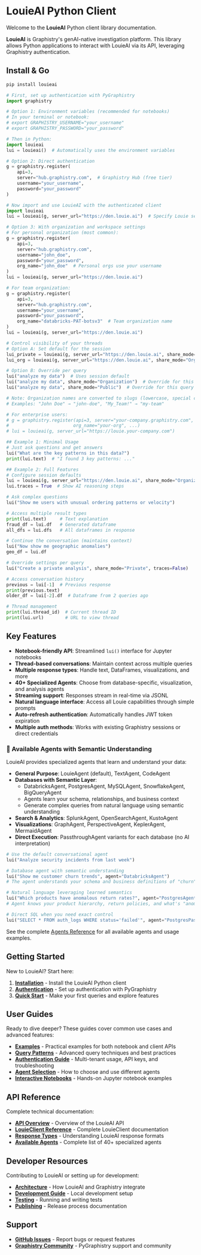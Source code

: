# LouieAI Python Client

Welcome to the **LouieAI** Python client library documentation.

**LouieAI** is Graphistry's genAI-native investigation platform. This library allows Python applications to interact with LouieAI via its API, leveraging Graphistry authentication.

## Install & Go

```bash
pip install louieai
```

```python
# First, set up authentication with PyGraphistry
import graphistry

# Option 1: Environment variables (recommended for notebooks)
# In your terminal or notebook:
# export GRAPHISTRY_USERNAME="your_username"
# export GRAPHISTRY_PASSWORD="your_password"

# Then in Python:
import louieai
lui = louieai()  # Automatically uses the environment variables

# Option 2: Direct authentication
g = graphistry.register(
    api=3, 
    server="hub.graphistry.com",  # Graphistry Hub (free tier)
    username="your_username", 
    password="your_password"
)

# Now import and use LouieAI with the authenticated client
import louieai
lui = louieai(g, server_url="https://den.louie.ai")  # Specify Louie server

# Option 3: With organization and workspace settings
# For personal organization (most common):
g = graphistry.register(
    api=3,
    server="hub.graphistry.com",
    username="john_doe",
    password="your_password",
    org_name="john_doe"  # Personal orgs use your username
)
lui = louieai(g, server_url="https://den.louie.ai")

# For team organization:
g = graphistry.register(
    api=3,
    server="hub.graphistry.com",
    username="your_username",
    password="your_password",
    org_name="databricks-PAT-botsv3"  # Team organization name
)
lui = louieai(g, server_url="https://den.louie.ai")

# Control visibility of your threads
# Option A: Set default for the session
lui_private = louieai(g, server_url="https://den.louie.ai", share_mode="Private")
lui_org = louieai(g, server_url="https://den.louie.ai", share_mode="Organization")

# Option B: Override per query
lui("analyze my data")  # Uses session default
lui("analyze my data", share_mode="Organization")  # Override for this query
lui("analyze my data", share_mode="Public")  # Override for this query

# Note: Organization names are converted to slugs (lowercase, special chars become hyphens)
# Examples: "John Doe" → "john-doe", "My_Team!" → "my-team"

# For enterprise users:
# g = graphistry.register(api=3, server="your-company.graphistry.com", 
#                        org_name="your-org", ...)
# lui = louieai(g, server_url="https://louie.your-company.com")

## Example 1: Minimal Usage
# Just ask questions and get answers
lui("What are the key patterns in this data?")
print(lui.text)  # "I found 3 key patterns: ..."

## Example 2: Full Features
# Configure session defaults
lui = louieai(g, server_url="https://den.louie.ai", share_mode="Organization")
lui.traces = True  # Show AI reasoning steps

# Ask complex questions
lui("Show me users with unusual ordering patterns or velocity")

# Access multiple result types
print(lui.text)     # Text explanation
fraud_df = lui.df   # Generated dataframe
all_dfs = lui.dfs   # All dataframes in response

# Continue the conversation (maintains context)
lui("Now show me geographic anomalies")
geo_df = lui.df

# Override settings per query
lui("Create a private analysis", share_mode="Private", traces=False)

# Access conversation history
previous = lui[-1]  # Previous response
print(previous.text)
older_df = lui[-2].df  # Dataframe from 2 queries ago

# Thread management
print(lui.thread_id)  # Current thread ID
print(lui.url)        # URL to view thread
```

## Key Features

- **Notebook-friendly API**: Streamlined `lui()` interface for Jupyter notebooks
- **Thread-based conversations**: Maintain context across multiple queries
- **Multiple response types**: Handle text, DataFrames, visualizations, and more
- **40+ Specialized Agents**: Choose from database-specific, visualization, and analysis agents
- **Streaming support**: Responses stream in real-time via JSONL
- **Natural language interface**: Access all Louie capabilities through simple prompts
- **Auto-refresh authentication**: Automatically handles JWT token expiration
- **Multiple auth methods**: Works with existing Graphistry sessions or direct credentials

### 🤖 Available Agents with Semantic Understanding

LouieAI provides specialized agents that learn and understand your data:

- **General Purpose**: LouieAgent (default), TextAgent, CodeAgent
- **Databases with Semantic Layer**: 
  - DatabricksAgent, PostgresAgent, MySQLAgent, SnowflakeAgent, BigQueryAgent
  - Agents learn your schema, relationships, and business context
  - Generate complex queries from natural language using semantic understanding
- **Search & Analytics**: SplunkAgent, OpenSearchAgent, KustoAgent
- **Visualizations**: GraphAgent, PerspectiveAgent, KeplerAgent, MermaidAgent
- **Direct Execution**: PassthroughAgent variants for each database (no AI interpretation)

```python
# Use the default conversational agent
lui("Analyze security incidents from last week")

# Database agent with semantic understanding
lui("Show me customer churn trends", agent="DatabricksAgent")
# The agent understands your schema and business definitions of "churn"

# Natural language leveraging learned semantics
lui("Which products have anomalous return rates?", agent="PostgresAgent") 
# Agent knows your product hierarchy, return policies, and what's "anomalous"

# Direct SQL when you need exact control
lui("SELECT * FROM auth_logs WHERE status='failed'", agent="PostgresPassthroughAgent")
```

See the complete [Agents Reference](reference/agents.md) for all available agents and usage examples.

## Getting Started

New to LouieAI? Start here:

1. **[Installation](getting-started/installation.md)** - Install the LouieAI Python client
2. **[Authentication](getting-started/authentication.md)** - Set up authentication with PyGraphistry
3. **[Quick Start](getting-started/quick-start.md)** - Make your first queries and explore features

## User Guides

Ready to dive deeper? These guides cover common use cases and advanced features:

- **[Examples](guides/examples.md)** - Practical examples for both notebook and client APIs
- **[Query Patterns](guides/query-patterns.md)** - Advanced query techniques and best practices
- **[Authentication Guide](guides/authentication.md)** - Multi-tenant usage, API keys, and troubleshooting
- **[Agent Selection](guides/agent-selection.md)** - How to choose and use different agents
- **[Interactive Notebooks](getting-started/notebooks/)** - Hands-on Jupyter notebook examples

## API Reference

Complete technical documentation:

- **[API Overview](api/index.md)** - Overview of the LouieAI API
- **[LouieClient Reference](api/client.md)** - Complete LouieClient documentation
- **[Response Types](api/response-types.md)** - Understanding LouieAI response formats
- **[Available Agents](reference/agents.md)** - Complete list of 40+ specialized agents

## Developer Resources

Contributing to LouieAI or setting up for development:

- **[Architecture](developer/architecture.md)** - How LouieAI and Graphistry integrate
- **[Development Guide](developer/development.md)** - Local development setup
- **[Testing](developer/testing.md)** - Running and writing tests
- **[Publishing](developer/publishing.md)** - Release process documentation

## Support

- **[GitHub Issues](https://github.com/graphistry/louie-py/issues)** - Report bugs or request features
- **[Graphistry Community](https://github.com/graphistry/pygraphistry)** - PyGraphistry support and community